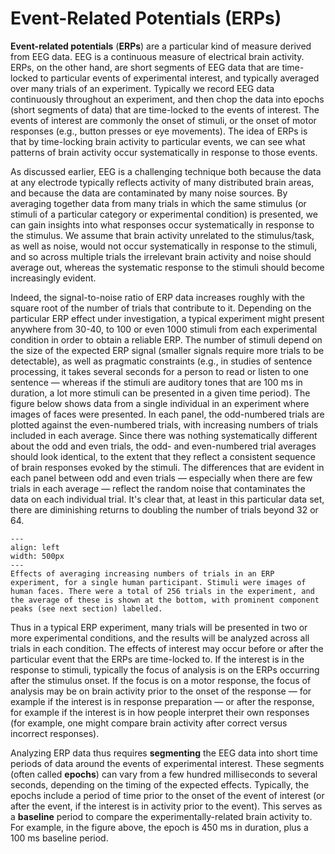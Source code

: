 # Event-Related Potentials (ERPs)

**Event-related potentials** (**ERPs**) are a particular kind of measure derived from EEG data. EEG is a continuous measure of electrical brain activity. ERPs, on the other hand, are short segments of EEG data that are time-locked to particular events of experimental interest, and typically averaged over many trials of an experiment. Typically we record EEG data continuously throughout an experiment, and then chop the data into epochs (short segments of data) that are time-locked to the events of interest. The events of interest are commonly the onset of stimuli, or the onset of motor responses (e.g., button presses or eye movements). The idea of ERPs is that by time-locking brain activity to particular events, we can see what patterns of brain activity occur systematically in response to those events.

As discussed earlier, EEG is a challenging technique both because the data at any electrode typically reflects activity of many distributed brain areas, and because the data are contaminated by many noise sources. By averaging together data from many trials in which the same stimulus (or stimuli of a particular category or experimental condition) is presented, we can gain insights into what responses occur systematically in response to the stimulus. We assume that brain activity unrelated to the stimulus/task, as well as noise, would not occur systematically in response to the stimuli, and so across multiple trials the irrelevant brain activity and noise should average out, whereas the systematic response to the stimuli should become increasingly evident.

Indeed, the signal-to-noise ratio of ERP data increases roughly with the square root of the number of trials that contribute to it. Depending on the particular ERP effect under investigation, a typical experiment might present anywhere from 30-40, to 100 or even 1000 stimuli from each experimental condition in order to obtain a reliable ERP. The number of stimuli depend on the size of the expected ERP signal (smaller signals require more trials to be detectable), as well as pragmatic constraints (e.g., in studies of sentence processing, it takes several seconds for a person to read or listen to one sentence — whereas if the stimuli are auditory tones that are 100 ms in duration, a lot more stimuli can be presented in a given time period). The figure below shows data from a single individual in an experiment where images of faces were presented. In each panel, the odd-numbered trials are plotted against the even-numbered trials, with increasing numbers of trials included in each average. Since there was nothing systematically different about the odd and even trials, the odd- and even-numbered trial averages should look identical, to the extent that they reflect a consistent sequence of brain responses evoked by the stimuli. The differences that are evident in each panel between odd and even trials — especially when there are few trials in each average — reflect the random noise that contaminates the data on each individual trial. It's clear that, at least in this particular data set, there are diminishing returns to doubling the number of trials beyond 32 or 64. 

```{figure} images/erp_trial_averaging.png
---
align: left
width: 500px
---
Effects of averaging increasing numbers of trials in an ERP experiment, for a single human participant. Stimuli were images of human faces. There were a total of 256 trials in the experiment, and the average of these is shown at the bottom, with prominent component peaks (see next section) labelled.
```

Thus in a typical ERP experiment, many trials will be presented in two or more experimental conditions, and the results will be analyzed across all trials in each condition. The effects of interest may occur before or after the particular event that the ERPs are time-locked to. If the interest is in the response to stimuli, typically the focus of analysis is on the ERPs occurring after the stimulus onset. If the focus is on a motor response, the focus of analysis may be on brain activity prior to the onset of the response — for example if the interest is in response preparation — or after the response, for example if the interest is in how people interpret their own responses (for example, one might compare brain activity after correct versus incorrect responses).

Analyzing ERP data thus requires **segmenting** the EEG data into short time periods of data around the events of experimental interest. These segments (often called **epochs**) can vary from a few hundred milliseconds to several seconds, depending on the timing of the expected effects. Typically, the epochs include a period of time prior to the onset of the event of interest (or after the event, if the interest is in activity prior to the event). This serves as a **baseline** period to compare the experimentally-related brain activity to. For example, in the figure above, the epoch is 450 ms in duration, plus a 100 ms baseline period.
